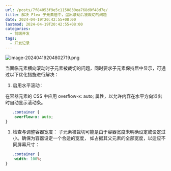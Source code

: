 ```yaml
---
url: /posts/7f84053f9e5c1150830ea768d0f48d7e/
title: 解决 Flex 子元素居中，溢出滚动后被裁切的问题
date: 2024-04-19T20:42:55+08:00
lastmod: 2024-04-19T20:42:55+08:00
categories:
  - 前端开发
tags:
  - 开发记录
---
```



<img src="/images/image-20240419204802719.png" title="image-20240419204802719.png" alt="image-20240419204802719.png"/>


当面临元素横向滚动时子元素被裁切的问题，同时要求子元素保持居中显示，可通过以下优化措施进行解决：

1. 启用水平滚动：

在容器元素的 CSS 中应用 overflow-x: auto; 属性，以允许内容在水平方向溢出时自动显示滚动条。

```css
   .container {
    overflow-x: auto;
}

```

1. 检查与调整容器宽度： 子元素被裁切可能是由于容器宽度未明确设定或设定过小。确保为容器设定一个合适的宽度，
如占据其父元素的全部宽度，以适应不同屏幕尺寸：

```css
   .container {
    width: 100%;
}

```
